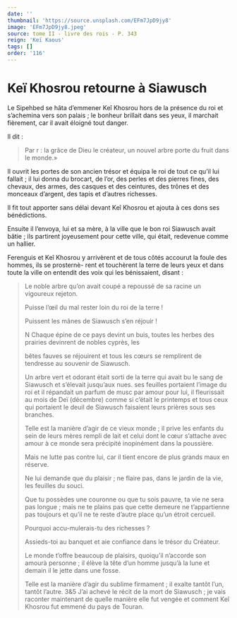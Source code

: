 ```yaml
---
date: ''
thumbnail: 'https://source.unsplash.com/EFm7JpD9jy8'
image: 'EFm7JpD9jy8.jpeg'
source: tome II - livre des rois - P. 343
reign: 'Keï Kaous'
tags: []
order: '116'
---
```


# Keï Khosrou retourne à Siawusch

Le Sipehbed se hâta d’emmener Keî Khosrou hors de la présence du roi et s’achemina vers son palais ; le bonheur brillait dans ses yeux, il marchait fièrement, car il avait éloigné tout danger.

Il dit :

> Par r : la grâce de Dieu le créateur, un nouvel arbre porte du fruit dans le monde.»

Il ouvrit les portes de son ancien trésor et équipa le roi de tout ce qu’il lui fallait ; il lui donna du brocart, de l’or, des perles et des pierres fines, des chevaux, des armes, des casques et des ceintures, des trônes et des monceaux d’argent, des tapis et d’autres richesses.

Il fit tout apporter sans délai devant Keî Khosrou et ajouta à ces dons ses bénédictions.

Ensuite il l’envoya, lui et sa mère, à la ville que le bon roi Siawusch avait bâtie ; ils partirent joyeusement pour cette ville, qui était, redevenue comme un hallier.

Ferenguis et Keî Khosrou y arrivèrent et de tous côtés accourut la foule des hommes, ils se prosternè-
rent et touchèrent la terre de leurs yeux et dans toute la ville on entendit des voix qui les bénissaient, disant :

> Le noble arbre qu’on avait coupé a repoussé de sa racine un vigoureux rejeton.
>
> Puisse l’œil du mal rester loin du roi de la terre !
>
> Puissent les mânes de Siawusch s’en réjouir !
>
> N Chaque épine de ce pays devint un buis, toutes les herbes des prairies devinrent de nobles cyprès, les
>
> bêtes fauves se réjouirent et tous les cœurs se remplirent de tendresse au souvenir de Siawusch.
>
> Un arbre vert et odorant était sorti de la terre qui avait bu le sang de Siawusch et s’élevait jusqu’aux nues. ses feuilles portaient l’image du roi et il répandait un parfum de musc par amour pour lui, il fleurissait au mois de Deï (décembre) comme si c’était le printemps et tous ceux qui portaient le deuil de Siawusch faisaient leurs prières sous ses branches.
>
> Telle est la manière d’agir de ce vieux monde ; il prive les enfants du sein de leurs mères rempli de lait et celui dont le cœur s’attache avec amour à ce monde sera précipité inopinément dans la poussière.
>
> Mais ne lutte pas contre lui, car il tient encore de plus grands maux en réserve.
>
> Ne lui demande que du plaisir ; ne flaire pas, dans le jardin de la vie, les feuilles du souci.
>
> Que tu possèdes une couronne ou que tu sois pauvre, ta vie ne sera pas longue ; mais ne te plains pas que cette demeure ne t’appartienne pas toujours et qu’il ne te reste d’autre place qu’un étroit cercueil.
>
> Pourquoi accu-mulerais-tu des richesses ?
>
> Assieds-toi au banquet et aie confiance dans le trésor du Créateur.
>
> Le monde t’offre beaucoup de plaisirs, quoiqu’il n’accorde son amourà personne ; il élève la tête d’un homme jusqu’à la lune et demain il le jette dans une fosse.
>
> Telle est la manière d’agir du sublime firmament ; il exalte tantôt l’un, tantôt l’autre. 
 3&5 J’ai achevé le récit de la mort de Siawusch ; je vais raconter maintenant de quelle manière elle fut vengée et comment Keî Khosrou fut emmené du pays de Touran.
